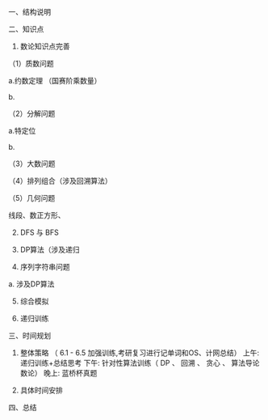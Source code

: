 
一、结构说明


二、知识点
1. 数论知识点完善

（1）质数问题

   a.约数定理 （国赛阶乘数量）

   b.

（2）分解问题

   a.特定位

   b.

（3）大数问题  

（4）排列组合（涉及回溯算法）

（5）几何问题

线段、数正方形、

2. DFS 与 BFS


3. DP算法（涉及递归


4. 序列字符串问题

 a. 涉及DP算法

5. 综合模拟

6. 递归训练



三、时间规划

1. 整体策略 （ 6.1 - 6.5 加强训练,考研复习进行记单词和OS、计网总结）
上午: 递归训练+总结思考
下午: 针对性算法训练（ DP 、 回溯 、 贪心 、 算法导论数论）
晚上: 蓝桥杯真题   
   
2. 具体时间安排




四、总结